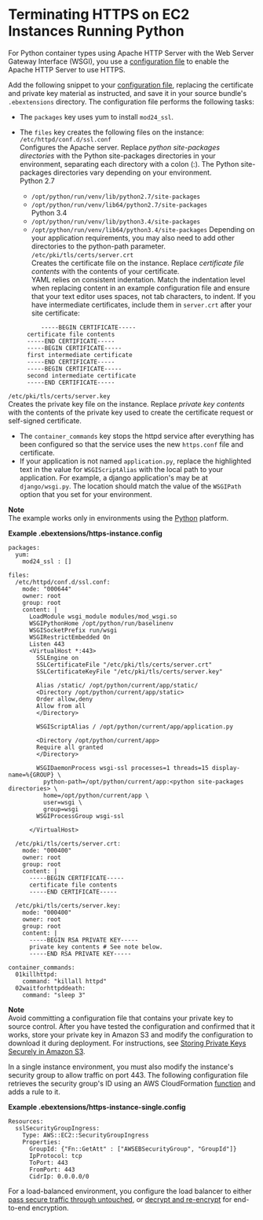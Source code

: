 # Terminating HTTPS on EC2 Instances Running Python<a name="https-singleinstance-python"></a>

For Python container types using Apache HTTP Server with the Web Server Gateway Interface \(WSGI\), you use a [configuration file](ebextensions.md) to enable the Apache HTTP Server to use HTTPS\.

Add the following snippet to your [configuration file](ebextensions.md), replacing the certificate and private key material as instructed, and save it in your source bundle's `.ebextensions` directory\. The configuration file performs the following tasks:
+ The `packages` key uses yum to install `mod24_ssl`\.
+ The `files` key creates the following files on the instance:  
`/etc/httpd/conf.d/ssl.conf`  
Configures the Apache server\. Replace *python site\-packages directories* with the Python site\-packages directories in your environment, separating each directory with a colon \(:\)\. The Python site\-packages directories vary depending on your environment\.     
Python 2\.7  
  + `/opt/python/run/venv/lib/python2.7/site-packages`
  + `/opt/python/run/venv/lib64/python2.7/site-packages`  
Python 3\.4  
  + `/opt/python/run/venv/lib/python3.4/site-packages`
  + `/opt/python/run/venv/lib64/python3.4/site-packages`
Depending on your application requirements, you may also need to add other directories to the python\-path parameter\.   
`/etc/pki/tls/certs/server.crt`  
Creates the certificate file on the instance\. Replace *certificate file contents* with the contents of your certificate\.  
YAML relies on consistent indentation\. Match the indentation level when replacing content in an example configuration file and ensure that your text editor uses spaces, not tab characters, to indent\.
If you have intermediate certificates, include them in `server.crt` after your site certificate:  

  ```
        -----BEGIN CERTIFICATE-----
    certificate file contents
    -----END CERTIFICATE-----
    -----BEGIN CERTIFICATE-----
    first intermediate certificate
    -----END CERTIFICATE-----
    -----BEGIN CERTIFICATE-----
    second intermediate certificate
    -----END CERTIFICATE-----
  ```  
`/etc/pki/tls/certs/server.key`  
Creates the private key file on the instance\. Replace *private key contents* with the contents of the private key used to create the certificate request or self\-signed certificate\. 
+ The `container_commands` key stops the httpd service after everything has been configured so that the service uses the new `https.conf` file and certificate\.
+ If your application is not named `application.py`, replace the highlighted text in the value for `WSGIScriptAlias` with the local path to your application\. For example, a django application's may be at `django/wsgi.py`\. The location should match the value of the `WSGIPath` option that you set for your environment\.

**Note**  
The example works only in environments using the [Python](create-deploy-python-container.md) platform\.

**Example \.ebextensions/https\-instance\.config**  

```
packages:
  yum:
    mod24_ssl : []
    
files:
  /etc/httpd/conf.d/ssl.conf:
    mode: "000644"
    owner: root
    group: root
    content: |
      LoadModule wsgi_module modules/mod_wsgi.so
      WSGIPythonHome /opt/python/run/baselinenv
      WSGISocketPrefix run/wsgi
      WSGIRestrictEmbedded On
      Listen 443
      <VirtualHost *:443>
        SSLEngine on
        SSLCertificateFile "/etc/pki/tls/certs/server.crt"
        SSLCertificateKeyFile "/etc/pki/tls/certs/server.key"
        
        Alias /static/ /opt/python/current/app/static/
        <Directory /opt/python/current/app/static>
        Order allow,deny
        Allow from all
        </Directory>
        
        WSGIScriptAlias / /opt/python/current/app/application.py
        
        <Directory /opt/python/current/app>
        Require all granted
        </Directory>
        
        WSGIDaemonProcess wsgi-ssl processes=1 threads=15 display-name=%{GROUP} \
          python-path=/opt/python/current/app:<python site-packages directories> \
          home=/opt/python/current/app \
          user=wsgi \
          group=wsgi
        WSGIProcessGroup wsgi-ssl
        
      </VirtualHost>
      
  /etc/pki/tls/certs/server.crt:
    mode: "000400"
    owner: root
    group: root
    content: |
      -----BEGIN CERTIFICATE-----
      certificate file contents
      -----END CERTIFICATE-----
       
  /etc/pki/tls/certs/server.key:
    mode: "000400"
    owner: root
    group: root
    content: |
      -----BEGIN RSA PRIVATE KEY-----
      private key contents # See note below.
      -----END RSA PRIVATE KEY-----
      
container_commands:
  01killhttpd:
    command: "killall httpd"
  02waitforhttpddeath:
    command: "sleep 3"
```

**Note**  
Avoid committing a configuration file that contains your private key to source control\. After you have tested the configuration and confirmed that it works, store your private key in Amazon S3 and modify the configuration to download it during deployment\. For instructions, see [Storing Private Keys Securely in Amazon S3](https-storingprivatekeys.md)\.

In a single instance environment, you must also modify the instance's security group to allow traffic on port 443\. The following configuration file retrieves the security group's ID using an AWS CloudFormation [function](ebextensions-functions.md) and adds a rule to it\.

**Example \.ebextensions/https\-instance\-single\.config**  

```
Resources:
  sslSecurityGroupIngress: 
    Type: AWS::EC2::SecurityGroupIngress
    Properties:
      GroupId: {"Fn::GetAtt" : ["AWSEBSecurityGroup", "GroupId"]}
      IpProtocol: tcp
      ToPort: 443
      FromPort: 443
      CidrIp: 0.0.0.0/0
```

For a load\-balanced environment, you configure the load balancer to either [pass secure traffic through untouched](https-tcp-passthrough.md), or [decrypt and re\-encrypt](configuring-https-endtoend.md) for end\-to\-end encryption\.